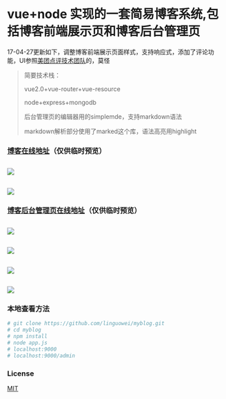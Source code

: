 # vue+node 实现的一套简易博客系统,包括博客前端展示页和博客后台管理页

17-04-27更新如下，调整博客前端展示页面样式，支持响应式，添加了评论功能，UI参照[美团点评技术团队](http://tech.meituan.com/)的，莫怪

> 简要技术栈：
>
> vue2.0+vue-router+vue-resource
>
> node+express+mongodb
>
> 后台管理页的编辑器用的simplemde，支持markdown语法
>
> markdown解析部分使用了marked这个库，语法高亮用highlight

### [博客在线地址](https://weiweiblog.herokuapp.com)（仅供临时预览）
 
![](https://github.com/linguowei/myblog/blob/master/PreviewImg/blog01.png)
---
![](https://github.com/linguowei/myblog/blob/master/PreviewImg/blog02.png)
---

### [博客后台管理页在线地址](https://weiweiblog.herokuapp.com/admin)（仅供临时预览）

![](https://github.com/linguowei/myblog/blob/master/PreviewImg/admin01.png)
---
![](https://github.com/linguowei/myblog/blob/master/PreviewImg/admin02.png)
---
![](https://github.com/linguowei/myblog/blob/master/PreviewImg/admin3.png)
---
![](https://github.com/linguowei/myblog/blob/master/PreviewImg/admin4.png)
---
### 本地查看方法

``` bash
# git clone https://github.com/linguowei/myblog.git
# cd myblog
# npm install
# node app.js
# localhost:9000
# localhost:9000/admin
```
### License
[MIT](https://www.oschina.net/question/54100_9455)
